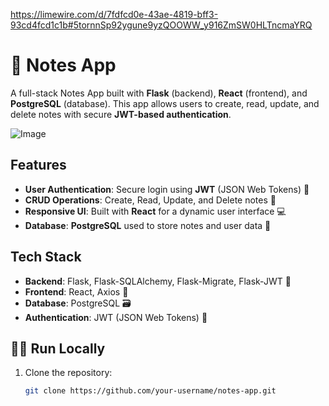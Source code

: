 https://limewire.com/d/7fdfcd0e-43ae-4819-bff3-93cd4fcd1c1b#5tornnSp92ygune9yzQOOWW_y916ZmSW0HLTncmaYRQ
# 🚀 Notes App

A full-stack Notes App built with **Flask** (backend), **React** (frontend), and **PostgreSQL** (database). This app allows users to create, read, update, and delete notes with secure **JWT-based authentication**.

![Image](https://github.com/user-attachments/assets/0ded5891-767e-4595-9bf2-825293a2b651)

## Features

- **User Authentication**: Secure login using **JWT** (JSON Web Tokens) 🔐
- **CRUD Operations**: Create, Read, Update, and Delete notes 📝
- **Responsive UI**: Built with **React** for a dynamic user interface 💻
- **Database**: **PostgreSQL** used to store notes and user data 💾

## Tech Stack

- **Backend**: Flask, Flask-SQLAlchemy, Flask-Migrate, Flask-JWT 🔧
- **Frontend**: React, Axios 📱
- **Database**: PostgreSQL 🗃️
- **Authentication**: JWT (JSON Web Tokens) 🔑

## 🧑‍💻 Run Locally

1. Clone the repository:
   ```bash
   git clone https://github.com/your-username/notes-app.git
